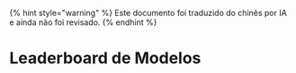
{% hint style="warning" %}
Este documento foi traduzido do chinês por IA e ainda não foi revisado.
{% endhint %}

# Leaderboard de Modelos